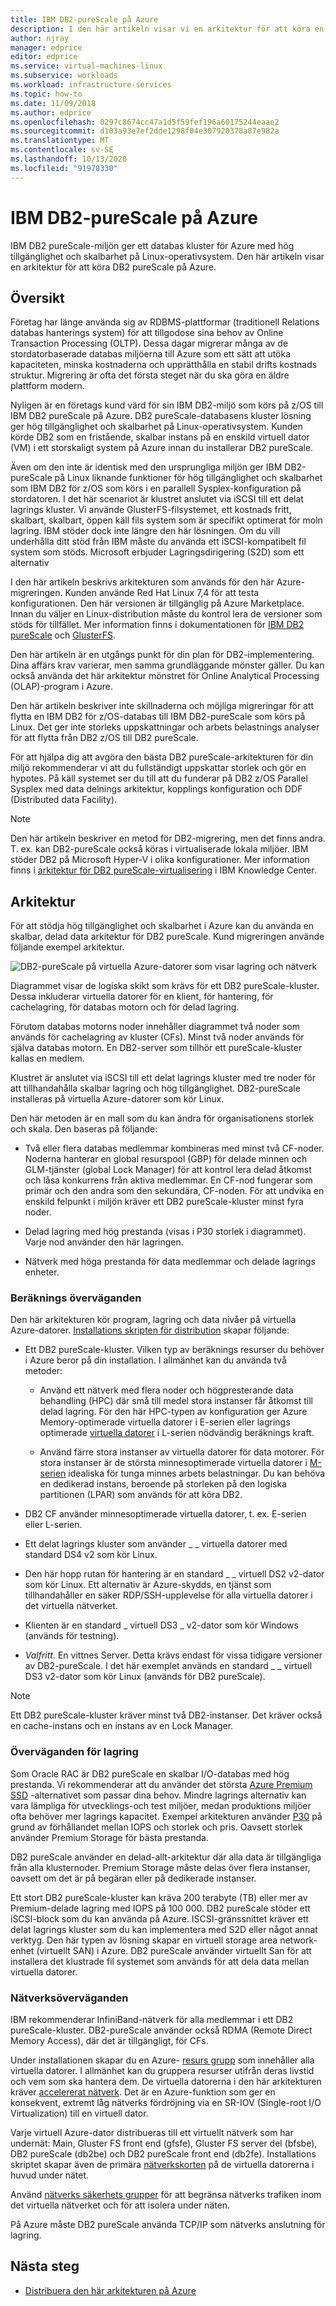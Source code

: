```yaml
---
title: IBM DB2-pureScale på Azure
description: I den här artikeln visar vi en arkitektur för att köra en IBM DB2 pureScale-miljö på Azure.
author: njray
manager: edprice
editor: edprice
ms.service: virtual-machines-linux
ms.subservice: workloads
ms.workload: infrastructure-services
ms.topic: how-to
ms.date: 11/09/2018
ms.author: edprice
ms.openlocfilehash: 0297c8674cc47a1d5f59fef196a60175244eaae2
ms.sourcegitcommit: d103a93e7ef2dde1298f04e307920378a87e982a
ms.translationtype: MT
ms.contentlocale: sv-SE
ms.lasthandoff: 10/13/2020
ms.locfileid: "91978330"
---
```

# <a name="ibm-db2-purescale-on-azure"></a>IBM DB2-pureScale på Azure

IBM DB2 pureScale-miljön ger ett databas kluster för Azure med hög tillgänglighet och skalbarhet på Linux-operativsystem. Den här artikeln visar en arkitektur för att köra DB2 pureScale på Azure.

## <a name="overview"></a>Översikt

Företag har länge använda sig av RDBMS-plattformar (traditionell Relations databas hanterings system) för att tillgodose sina behov av Online Transaction Processing (OLTP). Dessa dagar migrerar många av de stordatorbaserade databas miljöerna till Azure som ett sätt att utöka kapaciteten, minska kostnaderna och upprätthålla en stabil drifts kostnads struktur. Migrering är ofta det första steget när du ska göra en äldre plattform modern. 

Nyligen är en företags kund värd för sin IBM DB2-miljö som körs på z/OS till IBM DB2 pureScale på Azure. DB2 pureScale-databasens kluster lösning ger hög tillgänglighet och skalbarhet på Linux-operativsystem. Kunden körde DB2 som en fristående, skalbar instans på en enskild virtuell dator (VM) i ett storskaligt system på Azure innan du installerar DB2 pureScale. 

Även om den inte är identisk med den ursprungliga miljön ger IBM DB2-pureScale på Linux liknande funktioner för hög tillgänglighet och skalbarhet som IBM DB2 för z/OS som körs i en parallell Sysplex-konfiguration på stordatoren. I det här scenariot är klustret anslutet via iSCSI till ett delat lagrings kluster. Vi använde GlusterFS-filsystemet, ett kostnads fritt, skalbart, skalbart, öppen käll fils system som är specifikt optimerat för moln lagring. IBM stöder dock inte längre den här lösningen. Om du vill underhålla ditt stöd från IBM måste du använda ett iSCSI-kompatibelt fil system som stöds. Microsoft erbjuder Lagringsdirigering (S2D) som ett alternativ

I den här artikeln beskrivs arkitekturen som används för den här Azure-migreringen. Kunden använde Red Hat Linux 7,4 för att testa konfigurationen. Den här versionen är tillgänglig på Azure Marketplace. Innan du väljer en Linux-distribution måste du kontrol lera de versioner som stöds för tillfället. Mer information finns i dokumentationen för [IBM DB2 pureScale](https://www.ibm.com/support/knowledgecenter/SSEPGG) och [GlusterFS](https://docs.gluster.org/en/latest/).

Den här artikeln är en utgångs punkt för din plan för DB2-implementering. Dina affärs krav varierar, men samma grundläggande mönster gäller. Du kan också använda det här arkitektur mönstret för Online Analytical Processing (OLAP)-program i Azure.

Den här artikeln beskriver inte skillnaderna och möjliga migreringar för att flytta en IBM DB2 för z/OS-databas till IBM DB2-pureScale som körs på Linux. Det ger inte storleks uppskattningar och arbets belastnings analyser för att flytta från DB2 z/OS till DB2 pureScale. 

För att hjälpa dig att avgöra den bästa DB2 pureScale-arkitekturen för din miljö rekommenderar vi att du fullständigt uppskattar storlek och gör en hypotes. På käll systemet ser du till att du funderar på DB2 z/OS Parallel Sysplex med data delnings arkitektur, kopplings konfiguration och DDF (Distributed data Facility).

> [!NOTE]
> Den här artikeln beskriver en metod för DB2-migrering, men det finns andra. T. ex. kan DB2-pureScale också köras i virtualiserade lokala miljöer. IBM stöder DB2 på Microsoft Hyper-V i olika konfigurationer. Mer information finns i [arkitektur för DB2 pureScale-virtualisering](https://www.ibm.com/support/knowledgecenter/en/SSEPGG_11.1.0/com.ibm.db2.luw.qb.server.doc/doc/r0061462.html) i IBM Knowledge Center.

## <a name="architecture"></a>Arkitektur

För att stödja hög tillgänglighet och skalbarhet i Azure kan du använda en skalbar, delad data arkitektur för DB2 pureScale. Kund migreringen använde följande exempel arkitektur.

![DB2-pureScale på virtuella Azure-datorer som visar lagring och nätverk](media/db2-purescale-on-azure/pureScaleArchitecture.png "DB2-pureScale på virtuella Azure-datorer som visar lagring och nätverk")


Diagrammet visar de logiska skikt som krävs för ett DB2 pureScale-kluster. Dessa inkluderar virtuella datorer för en klient, för hantering, för cachelagring, för databas motorn och för delad lagring. 

Förutom databas motorns noder innehåller diagrammet två noder som används för cachelagring av kluster (CFs). Minst två noder används för själva databas motorn. En DB2-server som tillhör ett pureScale-kluster kallas en medlem. 

Klustret är anslutet via iSCSI till ett delat lagrings kluster med tre noder för att tillhandahålla skalbar lagring och hög tillgänglighet. DB2-pureScale installeras på virtuella Azure-datorer som kör Linux.

Den här metoden är en mall som du kan ändra för organisationens storlek och skala. Den baseras på följande:

-   Två eller flera databas medlemmar kombineras med minst två CF-noder. Noderna hanterar en global resurspool (GBP) för delade minnen och GLM-tjänster (global Lock Manager) för att kontrol lera delad åtkomst och låsa konkurrens från aktiva medlemmar. En CF-nod fungerar som primär och den andra som den sekundära, CF-noden. För att undvika en enskild felpunkt i miljön kräver ett DB2 pureScale-kluster minst fyra noder.

-   Delad lagring med hög prestanda (visas i P30 storlek i diagrammet). Varje nod använder den här lagringen.

-   Nätverk med höga prestanda för data medlemmar och delade lagrings enheter.

### <a name="compute-considerations"></a>Beräknings överväganden

Den här arkitekturen kör program, lagring och data nivåer på virtuella Azure-datorer. [Installations skripten för distribution](https://aka.ms/db2onazure) skapar följande:

-   Ett DB2 pureScale-kluster. Vilken typ av beräknings resurser du behöver i Azure beror på din installation. I allmänhet kan du använda två metoder:

    -   Använd ett nätverk med flera noder och högpresterande data behandling (HPC) där små till medel stora instanser får åtkomst till delad lagring. För den här HPC-typen av konfiguration ger Azure Memory-optimerade virtuella datorer i E-serien eller lagrings optimerade [virtuella datorer](../sizes.md) i L-serien nödvändig beräknings kraft.

    -   Använd färre stora instanser av virtuella datorer för data motorer. För stora instanser är de största minnesoptimerade virtuella datorer i [M-serien](https://azure.microsoft.com/pricing/details/virtual-machines/series/) idealiska för tunga minnes arbets belastningar. Du kan behöva en dedikerad instans, beroende på storleken på den logiska partitionen (LPAR) som används för att köra DB2.

-   DB2 CF använder minnesoptimerade virtuella datorer, t. ex. E-serien eller L-serien.

-   Ett delat lagrings kluster som använder \_ \_ virtuella datorer med standard DS4 v2 som kör Linux.

-   Den här hopp rutan för hantering är en standard \_ \_ virtuell DS2 v2-dator som kör Linux.  Ett alternativ är Azure-skydds, en tjänst som tillhandahåller en säker RDP/SSH-upplevelse för alla virtuella datorer i det virtuella nätverket.

-   Klienten är en standard \_ virtuell DS3 \_ v2-dator som kör Windows (används för testning).

-   *Valfritt*. En vittnes Server. Detta krävs endast för vissa tidigare versioner av DB2-pureScale. I det här exemplet används en standard \_ \_ virtuell DS3 v2-dator som kör Linux (används för DB2 pureScale).

> [!NOTE]
> Ett DB2 pureScale-kluster kräver minst två DB2-instanser. Det kräver också en cache-instans och en instans av en Lock Manager.

### <a name="storage-considerations"></a>Överväganden för lagring

Som Oracle RAC är DB2 pureScale en skalbar I/O-databas med hög prestanda. Vi rekommenderar att du använder det största [Azure Premium SSD](../disks-types.md) -alternativet som passar dina behov. Mindre lagrings alternativ kan vara lämpliga för utvecklings-och test miljöer, medan produktions miljöer ofta behöver mer lagrings kapacitet. Exempel arkitekturen använder [P30](https://azure.microsoft.com/pricing/details/managed-disks/) på grund av förhållandet mellan IOPS och storlek och pris. Oavsett storlek använder Premium Storage för bästa prestanda.

DB2 pureScale använder en delad-allt-arkitektur där alla data är tillgängliga från alla klusternoder. Premium Storage måste delas över flera instanser, oavsett om det är på begäran eller på dedikerade instanser.

Ett stort DB2 pureScale-kluster kan kräva 200 terabyte (TB) eller mer av Premium-delade lagring med IOPS på 100 000. DB2 pureScale stöder ett iSCSI-block som du kan använda på Azure. ISCSI-gränssnittet kräver ett delat lagrings kluster som du kan implementera med S2D eller något annat verktyg. Den här typen av lösning skapar en virtuell storage area network-enhet (virtuellt SAN) i Azure. DB2 pureScale använder virtuellt San för att installera det klustrade fil systemet som används för att dela data mellan virtuella datorer.

### <a name="networking-considerations"></a>Nätverksöverväganden

IBM rekommenderar InfiniBand-nätverk för alla medlemmar i ett DB2 pureScale-kluster. DB2-pureScale använder också RDMA (Remote Direct Memory Access), där det är tillgängligt, för CFs.

Under installationen skapar du en Azure- [resurs grupp](../../azure-resource-manager/management/overview.md) som innehåller alla virtuella datorer. I allmänhet kan du gruppera resurser utifrån deras livstid och vem som ska hantera dem. De virtuella datorerna i den här arkitekturen kräver [accelererat nätverk](https://azure.microsoft.com/blog/maximize-your-vm-s-performance-with-accelerated-networking-now-generally-available-for-both-windows-and-linux/). Det är en Azure-funktion som ger en konsekvent, extremt låg nätverks fördröjning via en SR-IOV (Single-root I/O Virtualization) till en virtuell dator.

Varje virtuell Azure-dator distribueras till ett virtuellt nätverk som har undernät: Main, Gluster FS front end (gfsfe), Gluster FS server del (bfsbe), DB2 pureScale (db2be) och DB2 pureScale front end (db2fe). Installations skriptet skapar även de primära [nätverkskorten](./multiple-nics.md) på de virtuella datorerna i huvud under nätet.

Använd [nätverks säkerhets grupper](../../virtual-network/virtual-network-vnet-plan-design-arm.md) för att begränsa nätverks trafiken inom det virtuella nätverket och för att isolera under näten.

På Azure måste DB2 pureScale använda TCP/IP som nätverks anslutning för lagring.

## <a name="next-steps"></a>Nästa steg

-   [Distribuera den här arkitekturen på Azure](deploy-ibm-db2-purescale-azure.md)